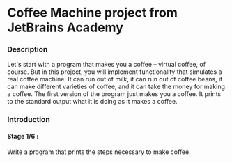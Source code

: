 # Coffee Machine project from JetBrains Academy

### Description
Let's start with a program that makes you a coffee – virtual coffee, of course.
But in this project, you will implement functionality that simulates a real coffee machine.
It can run out of milk, it can run out of coffee beans, 
it can make different varieties of coffee, and it can take the money for making a coffee.
The first version of the program just makes you a coffee.
It prints to the standard output what it is doing as it makes a coffee.

### Introduction
#### Stage 1/6 : 
Write a program that prints the steps necessary to make coffee.